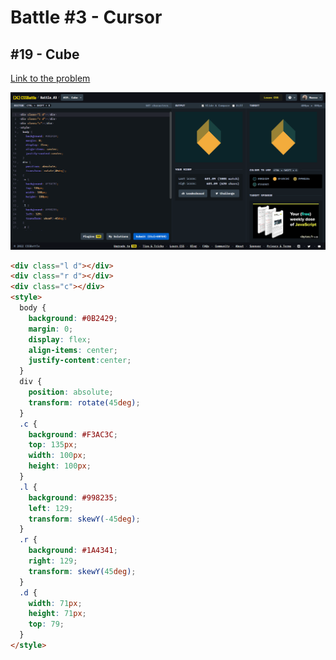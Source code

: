 # Battle #3 - Cursor

## #19 - Cube

[Link to the problem](https://cssbattle.dev/play/19)

![result](./images/019_cube.png)

```html
<div class="l d"></div>
<div class="r d"></div>
<div class="c"></div>
<style>
  body {
    background: #0B2429;
    margin: 0;
    display: flex;
    align-items: center;
    justify-content:center;
  }
  div {
    position: absolute;
    transform: rotate(45deg);
  }
  .c {
    background: #F3AC3C;
    top: 135px;
    width: 100px;
    height: 100px;
  }
  .l {
    background: #998235;
    left: 129;
    transform: skewY(-45deg);
  }
  .r {
    background: #1A4341;
    right: 129;
    transform: skewY(45deg);
  }
  .d {
    width: 71px;
    height: 71px;
    top: 79;
  }
</style>
```
